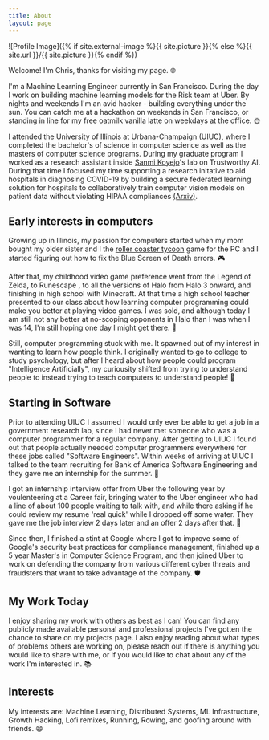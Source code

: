 ```yaml
---
title: About
layout: page
---
```

![Profile Image]({% if site.external-image %}{{ site.picture }}{% else %}{{ site.url }}/{{ site.picture }}{% endif %})

Welcome! I'm Chris, thanks for visiting my page. 🌐

I'm a Machine Learning Engineer currently in San Francisco. During the day I work on building machine learning models for the Risk team at Uber. By nights and weekends I'm an avid hacker - building everything under the sun. You can catch me at a hackathon on weekends in San Francisco, or standing in line for my free oatmilk vanilla latte on weekdays at the office. 🌞

I attended the University of Illinois at Urbana-Champaign (UIUC), where I completed the bachelor's of science in computer science as well as the masters of computer science programs. During my graduate program I worked as a research assistant inside [Sanmi Koyejo](https://cs.stanford.edu/~sanmi/group.html)'s lab on Trustworthy AI. During that time I focused my time supporting a research initative to aid hospitals in diagnosing COVID-19 by building a secure federated learning solution for hospitals to collaboratively train computer vision models on patient data without violating HIPAA compliances [(Arxiv)](https://arxiv.org/abs/2401.12438). 

## Early interests in computers
Growing up in Illinois, my passion for computers started when my mom bought my older sister and I the [roller coaster tycoon](https://en.wikipedia.org/wiki/RollerCoaster_Tycoon) game for the PC and I started figuring out how to fix the Blue Screen of Death errors. 🎮

After that, my childhood video game preference went from the Legend of Zelda, to Runescape , to all the versions of Halo from Halo 3 onward, and finishing in high school with Minecraft. At that time a high school teacher presented to our class about how learning computer programming could make you better at playing video games. I was sold, and although today I am still not any better at no-scoping opponents in Halo than I was when I was 14, I'm still hoping one day I might get there. 🌟

Still, computer programming stuck with me. It spawned out of my interest in wanting to learn how people think. I originally wanted to go to college to study psychology, but after I heard about how people could program "Intelligence Artificially", my curiousity shifted from trying to understand people to instead trying to teach computers to understand people! 🤖

## Starting in Software
Prior to attending UIUC I assumed I would only ever be able to get a job in a government research lab, since I had never met someone who was a computer programmer for a regular company. After getting to UIUC I found out that people actually needed computer programmers everywhere for these jobs called "Software Engineers". Within weeks of arriving at UIUC I talked to the team recruiting for Bank of America Software Engineering and they gave me an internship for the summer. 💼

I got an internship interview offer from Uber the following year by voulenteering at a Career fair, bringing water to the Uber engineer who had a line of about 100 people waiting to talk with, and while there asking if he could review my resume 'real quick' while I dropped off some water. They gave me the job interview 2 days later and an offer 2 days after that. 🚗

Since then, I finished a stint at Google where I got to improve some of Google's security best practices for compliance management, finished up a 5 year Master's in Computer Science Program, and then joined Uber to work on defending the company from various different cyber threats and fraudsters that want to take advantage of the company. 🛡️

## My Work Today
I enjoy sharing my work with others as best as I can! You can find any publicly made available personal and professional projects I've gotten the chance to share on my projects page. I also enjoy 
reading about what types of problems others are working on, please reach out if there is anything you would like to share with me, or if you would like to chat about any of the work I'm interested in. 📚

## Interests
My interests are: Machine Learning, Distributed Systems, ML Infrastructure, Growth Hacking, Lofi remixes, Running, Rowing, and goofing around with friends. 😄

